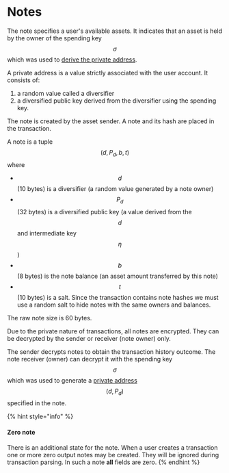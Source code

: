 # Notes

The note specifies a user's available assets. It indicates that an asset is held by the owner of the spending key $$\sigma$$which was used to [derive the private address](../zkbob-keys/address-derivation.md).

A private address is a value strictly associated with the user account. It consists of:

1. &#x20;a random value called a diversifier&#x20;
2. a diversified public key derived from the diversifier using the spending key.

The note is created by the asset sender. A note and its hash are placed in the transaction.

A note is a tuple $$(d, P_d, b, t)$$where

* $$d$$ (10 bytes) is a diversifier (a random value generated by a note owner)
* $$P_d$$ (32 bytes) is a diversified public key (a value derived from the $$d$$ and intermediate key $$\eta$$)
* $$b$$(8 bytes) is the note balance (an asset amount transferred by this note)
* $$t$$(10 bytes) is a salt. Since the transaction contains note hashes we must use a random salt to hide notes with the same owners and balances.

The raw note size is 60 bytes.

Due to the private nature of transactions, all notes are encrypted. They can be decrypted by the sender or receiver (note owner) only.&#x20;

The sender decrypts notes to obtain the transaction history outcome. The note receiver (owner) can decrypt it with the spending key $$\sigma$$ which was used to generate a [private address](../zkbob-keys/address-derivation.md) $$(d, P_d)$$specified in the note.

{% hint style="info" %}
#### Zero note

There is an additional state for the note. When a user creates a transaction one or more zero output notes may be created. They will be ignored during transaction parsing. In such a note **all** fields are zero.
{% endhint %}
